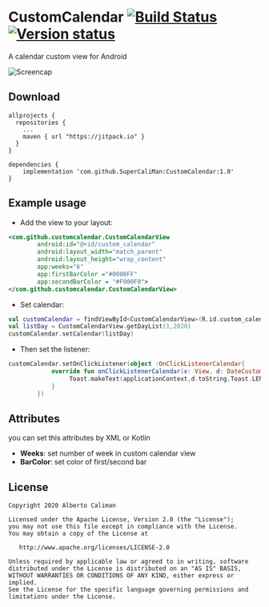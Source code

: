 


# CustomCalendar [![Build Status](https://travis-ci.com/SuperCaliMan/CustomCalendar.svg?token=JDhHLN4a6eXQ6S7wR9SA&branch=master)](https://travis-ci.com/SuperCaliMan/CustomCalendar) [![Version status](https://jitpack.io/v/SuperCaliMan/CustomCalendar.svg)](https://jitpack.io/v/SuperCaliMan/CustomCalendar)
A calendar custom view for Android

![Screencap](img/screen.gif)

## Download
```
allprojects {
  repositories {
    ...
    maven { url "https://jitpack.io" }
  }
}
```

```
dependencies {
    implementation 'com.github.SuperCaliMan:CustomCalendar:1.0'
}
```

## Example usage

- Add the view to your layout:

```xml
<com.github.customcalendar.CustomCalendarView
        android:id="@+id/custom_calendar"
        android:layout_width="match_parent"
        android:layout_height="wrap_content"
        app:weeks="6"
        app:firstBarColor ="#0000FF"
        app:secondBarColor = "#F000F0">
</com.github.customcalendar.CustomCalendarView>
```




- Set calendar:
```kotlin
val customCalendar = findViewById<CustomCalendarView>(R.id.custom_calendar)
val listDay = CustomCalendarView.getDayList(1,2020)
customCalendar.setCalendar(listDay)
```
- Then set the listener:

```kotlin
customCalendar.setOnClickListener(object :OnClickListenerCalendar{
            override fun onClickListenerCalendar(v: View, d: DateCustom) {
                 Toast.makeText(applicationContext,d.toString,Toast.LENGTH_SHORT).show()
            }
        })
```

## Attributes
you can set this attributes by XML or Kotlin
- **Weeks**: set number of week in custom calendar view
- **BarColor**: set color of first/second bar


License
-------

    Copyright 2020 Alberto Caliman

    Licensed under the Apache License, Version 2.0 (the "License");
    you may not use this file except in compliance with the License.
    You may obtain a copy of the License at

       http://www.apache.org/licenses/LICENSE-2.0

    Unless required by applicable law or agreed to in writing, software
    distributed under the License is distributed on an "AS IS" BASIS,
    WITHOUT WARRANTIES OR CONDITIONS OF ANY KIND, either express or implied.
    See the License for the specific language governing permissions and
    limitations under the License.
